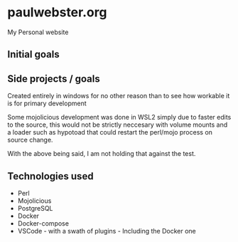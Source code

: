 # paulwebster.org

My Personal website

## Initial goals


## Side projects / goals

Created entirely in windows for no other reason than to see how workable it is
for primary development

Some mojolicious development was done in WSL2 simply due to faster edits to
the source, this would not be strictly neccesary with volume mounts and a loader
such as hypotoad that could restart the perl/mojo process on source change.

With the above being said, I am not holding that against the test.

## Technologies used

* Perl
* Mojolicious
* PostgreSQL
* Docker
* Docker-compose
* VSCode - with a swath of plugins - Including the Docker one
